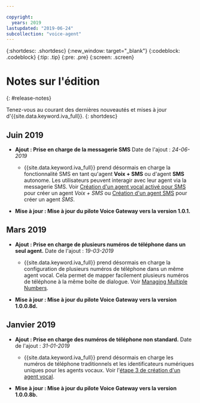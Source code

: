 ```yaml
---

copyright:
  years: 2019
lastupdated: "2019-06-24"
subcollection: "voice-agent"
---
```


{:shortdesc: .shortdesc}
{:new_window: target="_blank"}
{:codeblock: .codeblock}
{:tip: .tip}
{:pre: .pre}
{:screen: .screen}

# Notes sur l'édition
{: #release-notes}


Tenez-vous au courant des dernières nouveautés et mises à jour d'{{site.data.keyword.iva_full}}.
{: shortdesc}

## Juin 2019

- **Ajout :  Prise en charge de la messagerie SMS** Date de l'ajout :  _24-06-2019_

  - {{site.data.keyword.iva_full}} prend désormais en charge la fonctionnalité SMS en tant qu'agent **Voix + SMS** ou d'agent **SMS** autonome. Les utilisateurs peuvent interagir avec leur agent via la messagerie SMS. Voir [Création d'un agent vocal activé pour SMS](/docs/services/voice-agent?topic=voice-agent-sms_config_instance) pour créer un agent _Voix + SMS_ ou [Création d'un agent SMS](/docs/services/voice-agent?topic=voice-agent-config_sms_instance) pour créer un agent _SMS_.

- **Mise à jour : Mise à jour du pilote Voice Gateway vers la version 1.0.1.**

## Mars 2019

- **Ajout : Prise en charge de plusieurs numéros de téléphone dans un seul agent.** Date de l'ajout : _19-03-2019_

  - {{site.data.keyword.iva_full}} prend désormais en charge la configuration de plusieurs numéros de téléphone dans un même agent vocal. Cela permet de mapper facilement plusieurs numéros de téléphone à la même boîte de dialogue. Voir [Managing Multiple Numbers](/docs/services/voice-agent?topic=voice-agent-multi_num#multi_num).

- **Mise à jour :  Mise à jour du pilote Voice Gateway vers la version 1.0.0.8d.**

## Janvier 2019

- **Ajout : Prise en charge des numéros de téléphone non standard.** Date de l'ajout : _31-01-2019_

  - {{site.data.keyword.iva_full}} prend désormais en charge les numéros de téléphone traditionnels et les identificateurs numériques uniques pour les agents vocaux. Voir l'[étape 3 de création d'un agent vocal](/docs/services/voice-agent?topic=voice-agent-config_instance#create_instance).

- **Mise à jour : Mise à jour du pilote Voice Gateway vers la version 1.0.0.8b.**
